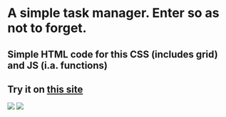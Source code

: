 # A simple task manager. Enter so as not to forget.
## Simple HTML code for this CSS (includes grid) and JS (i.a. functions)
## Try it on [this site](https://b0l0x.github.io/CurrencyExchange/)

![](https://i.ibb.co/wMjv2J6/Zrzut-ekranu-22.png)
![](https://i.ibb.co/mBHQ3sq/Zrzut-ekranu-23.png)
